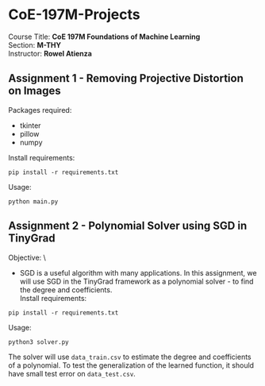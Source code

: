 # CoE-197M-Projects
Course Title: **CoE 197M Foundations of Machine Learning** \
Section: **M-THY** \
Instructor: **Rowel Atienza**

## Assignment 1 - Removing Projective Distortion on Images

Packages required:
* tkinter
* pillow
* numpy

Install requirements:
```
pip install -r requirements.txt
```

Usage:
```
python main.py
```

## Assignment 2 - Polynomial Solver using SGD in TinyGrad
Objective: \
* SGD is a useful algorithm with many applications. In this assignment, we will use SGD in the TinyGrad framework as a polynomial solver - to find the degree and coefficients. \
Install requirements:
```
pip install -r requirements.txt
```
Usage: 
```
python3 solver.py
```
The solver will use `data_train.csv` to estimate the degree and coefficients of a polynomial. To test the generalization of the learned function, it should have small test error on `data_test.csv`.
